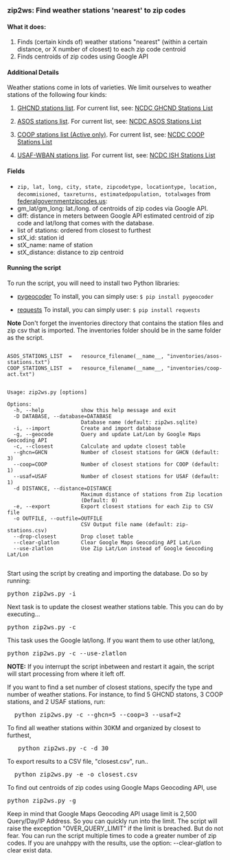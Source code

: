 ### zip2ws: Find weather stations 'nearest' to zip codes

#### What it does: 
1. Finds (certain kinds of) weather stations "nearest" (within a certain distance, or X number of closest) to each zip code centroid
2. Finds centroids of zip codes using Google API 

#### Additional Details
Weather stations come in lots of varieties. We limit ourselves to weather stations of the following four kinds:  

1. [GHCND stations list](inventories/ghcnd-stations.txt). For current list, see:
   [NCDC GHCND Stations List](http://www1.ncdc.noaa.gov/pub/data/ghcn/daily/ghcnd-stations.txt)
   
2. [ASOS stations list](asos-stations.txt). For current list, see:
   [NCDC ASOS Stations List](http://www.ncdc.noaa.gov/homr/file/asos-stations.txt)
   
3. [COOP stations list (Active only)](coop-act.txt). For current list, see:
   [NCDC COOP Stations List](ftp://ftp.ncdc.noaa.gov/pub/data/inventories/COOP-ACT.TXT)
   
4. [USAF-WBAN stations list](ish-history.csv). For current list, see:
   [NCDC ISH Stations List](http://www1.ncdc.noaa.gov/pub/data/ish/ish-history.csv)

#### Fields
* `zip, lat, long, city, state, zipcodetype, locationtype, location, decommisioned, taxreturns, estimatedpopulation, totalwages` from [federalgovernmentzipcodes.us](http://federalgovernmentzipcodes.us/free-zipcode-database-Primary.csv): 
* gm_lat/gm_long: lat./long. of centroids of zip codes via Google API. 
* diff: distance in meters between Google API estimated centroid of zip code and lat/long that comes with the database.
* list of stations: ordered from closest to furthest
* stX_id: station id
* stX_name: name of station
* stX_distance: distance to zip centroid

#### Running the script

To run the script, you will need to install two Python libraries:

* [pygeocoder](https://bitbucket.org/xster/pygeocoder/wiki/Home)
   To install, you can simply use: `$ pip install pygeocoder`
   
* [requests](http://docs.python-requests.org/en/latest/)
   To install, you can simply user: `$ pip install requests`

**Note** Don't forget the inventories directory  that contains the station files and zip csv that is imported. The inventories folder should be in the same folder as the script.
<pre><code>
ASOS_STATIONS_LIST  =   resource_filename(__name__, "inventories/asos-stations.txt")
COOP_STATIONS_LIST  =   resource_filename(__name__, "inventories/coop-act.txt")
</code></pre>

<pre><code>
Usage: zip2ws.py [options]

Options:
  -h, --help            show this help message and exit
  -D DATABASE, --database=DATABASE
                        Database name (default: zip2ws.sqlite)
  -i, --import          Create and import database
  -g, --geocode         Query and update Lat/Lon by Google Maps Geocoding API
  -c, --closest         Calculate and update closest table
  --ghcn=GHCN           Number of closest stations for GHCN (default: 3)
  --coop=COOP           Number of closest stations for COOP (default: 1)
  --usaf=USAF           Number of closest stations for USAF (default: 1)
  -d DISTANCE, --distance=DISTANCE
                        Maximum distance of stations from Zip location
                        (Default: 0)
  -e, --export          Export closest stations for each Zip to CSV file
  -o OUTFILE, --outfile=OUTFILE
                        CSV Output file name (default: zip-stations.csv)
  --drop-closest        Drop closet table
  --clear-glatlon       Clear Google Maps Geocoding API Lat/Lon
  --use-zlatlon         Use Zip Lat/Lon instead of Google Geocoding Lat/Lon

</code></pre>

Start using the script by creating and importing the database.
Do so by running:
<pre>python zip2ws.py -i</pre>
	
Next task is to update the closest weather stations table. This you can do by executing...
<pre>python zip2ws.py -c</pre>

This task uses the Google lat/long. If you want them to use other lat/long, 
<pre>python zip2ws.py -c --use-zlatlon</pre>

**NOTE:** If you interrupt the script inbetween and restart it again, the script will start processing from where it left off. 

If you want to find a set number of closest stations, specify the type and number of weather stations. For instance, to find 5 GHCND statons, 3 COOP stations, and 2 USAF stations, run: 
<pre>  python zip2ws.py -c --ghcn=5 --coop=3 --usaf=2 </pre> 

To find all weather stations within 30KM and organized by closest to furthest,
<pre>   python zip2ws.py -c -d 30 </pre>
    
To export results to a CSV file, "closest.csv", run..
<pre>  python zip2ws.py -e -o closest.csv </pre>

To find out centroids of zip codes using Google Maps Geocoding API, use
<pre>python zip2ws.py -g</pre>

Keep in mind that Google Maps Geocoding API usage limit is 2,500 Query/Day/IP Address. So you can quickly run into the limit. The script will raise the exception "OVER_QUERY_LIMIT" if the limit is breached. But do not fear. You can run the script multiple times to code a greater number of zip codes. If you are unahppy with the results, use the option: --clear-glatlon 
to clear exist data.

